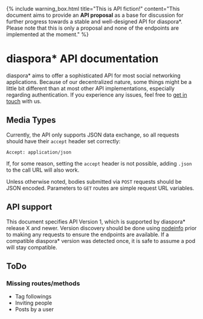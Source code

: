 ---
---

{% include warning_box.html
   title="This is API fiction!"
   content="This document aims to provide an <strong>API proposal</strong> as a base for discussion for further progress towards a stable and well-designed API for diaspora*. Please note that this is only a proposal and none of the endpoints are implemented at the moment."
%}

# diaspora\* API documentation

diaspora\* aims to offer a sophisticated API for most social networking applications. Because of our decentralized nature, some things might be a little bit different than at most other API implementations, especially regarding authentication. If you experience any issues, feel free to [get in touch][communication] with us.

## Media Types

Currently, the API only supports JSON data exchange, so all requests should have their `accept` header set correctly:

~~~
Accept: application/json
~~~

If, for some reason, setting the `accept` header is not possible, adding `.json` to the call URL will also work.

Unless otherwise noted, bodies submitted via `POST` requests should be JSON encoded. Parameters to `GET` routes are simple request URL variables.

## API support

This document specifies API Version 1, which is supported by diaspora\* release X and newer. Version discovery should be done using [nodeinfo][nodeinfo] prior to making any requests to ensure the endpoints are available. If a compatible diaspora\* version was detected once, it is safe to assume a pod will stay compatible.

## ToDo

### Missing routes/methods

* Tag followings
* Inviting people
* Posts by a user

[communication]: https://wiki.diasporafoundation.org/How_we_communicate
[nodeinfo]: http://nodeinfo.diaspora.software/
